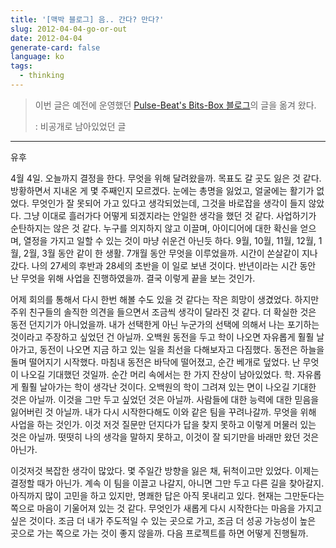 ```yaml
---
title: '[맥박 블로그] 음.. 간다? 만다?'
slug: 2012-04-04-go-or-out
date: 2012-04-04
generate-card: false
language: ko
tags:
  - thinking
---
```


> 이번 글은 예전에 운영했던 [Pulse-Beat's Bits-Box 블로그](https://pulsebeat.tistory.com/)의 글을 옮겨 왔다.
>
> : 비공개로 남아있었던 글

---

유후

4월 4일. 오늘까지 결정을 한다. 무엇을 위해 달려왔을까. 목표도 갈 곳도 잃은 것 같다. 방황하면서 지내온 게 몇 주째인지 모르겠다. 눈에는 총명을 잃었고, 얼굴에는 활기가 없었다. 무엇인가 잘 못되어 가고 있다고 생각되었는데, 그것을 바로잡을 생각이 들지 않았다. 그냥 이대로 흘러가다 어떻게 되겠지라는 안일한 생각을 했던 것 같다. 사업하기가 순탄하지는 않은 것 같다. 누구를 의지하지 않고 이끌며, 아이디어에 대한 확신을 얻으며, 열정을 가지고 일할 수 있는 것이 마냥 쉬운건 아닌듯 하다. 9월, 10월, 11월, 12월, 1월, 2월, 3월 동안 같이 한 생활. 7개월 동안 무엇을 이루었을까. 시간이 쏜살같이 지나갔다. 나의 27세의 후반과 28세의 초반을 이 일로 보낸 것이다. 반년이라는 시간 동안 난 무엇을 위해 사업을 진행하였을까. 결국 이렇게 끝을 보는 것인가.

어제 회의를 통해서 다시 한번 해볼 수도 있을 것 같다는 작은 희망이 생겼었다. 하지만 주위 친구들의 솔직한 의견을 들으면서 조금씩 생각이 달라진 것 같다. 더 확실한 것은 동전 던지기가 아니었을까. 내가 선택한게 아닌 누군가의 선택에 의해서 나는 포기하는 것이라고 주장하고 싶었던 건 아닐까. 오백원 동전을 두고 학이 나오면 자유롭게 훨훨 날아가고, 동전이 나오면 지금 하고 있는 일을 최선을 다해보자고 다짐했다. 동전은 하늘을 돌며 떨어지기 시작했다. 마침내 동전은 바닥에 떨어졌고, 순간 베개로 덮었다. 난 무엇이 나오길 기대했던 것일까. 순간 머리 속에서는 한 가지 잔상이 남아있었다. 학. 자유롭게 훨훨 날아가는 학이 생각난 것이다. 오백원의 학이 그려져 있는 면이 나오길 기대한 것은 아닐까. 이것을 그만 두고 싶었던 것은 아닐까. 사람들에 대한 능력에 대한 믿음을 잃어버린 것 아닐까. 내가 다시 시작한다해도 이와 같은 팀을 꾸려나갈까. 무엇을 위해 사업을 하는 것인가. 이것 저것 질문만 던지다가 답을 찾지 못하고 이렇게 머물러 있는 것은 아닐까. 떳떳히 나의 생각을 말하지 못하고, 이것이 잘 되기만을 바래만 왔던 것은 아닌가.

이것저것 복잡한 생각이 많았다. 몇 주일간 방향을 잃은 채, 뒤척이고만 있었다. 이제는 결정할 때가 아닌가. 계속 이 팀을 이끌고 나갈지, 아니면 그만 두고 다른 길을 찾아갈지. 아직까지 많이 고민을 하고 있지만, 명쾌한 답은 아직 못내리고 있다. 현재는 그만둔다는 쪽으로 마음이 기울어져 있는 것 같다. 무엇인가 새롭게 다시 시작한다는 마음을 가지고 싶은 것이다. 조금 더 내가 주도적일 수 있는 곳으로 가고, 조금 더 성공 가능성이 높은 곳으로 가는 쪽으로 가는 것이 좋지 않을까. 다음 프로젝트를 하면 어떻게 진행될까.
